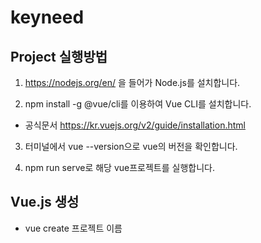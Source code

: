 # keyneed

## Project 실행방법

1. https://nodejs.org/en/ 을 들어가 Node.js를 설치합니다.

2. npm install -g @vue/cli를 이용하여 Vue CLI를 설치합니다.  
- 공식문서 https://kr.vuejs.org/v2/guide/installation.html
  
3. 터미널에서 vue --version으로 vue의 버전을 확인합니다. 

4. npm run serve로 해당 vue프로젝트를 실행합니다.

## Vue.js 생성
- vue create 프로젝트 이름
